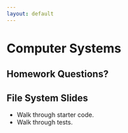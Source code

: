 ```yaml
---
layout: default
---
```


# Computer Systems

## Homework Questions?

## File System Slides

 - Walk through starter code.
 - Walk through tests.


